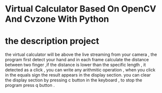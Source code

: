 # Virtual Calculator Based On OpenCV And Cvzone With Python
# the description project
the virtual calculator will be  above the live streaming from your camera , the program first detect your hand and in each frame calculate the distance between two finger  ,if the distance is lower than the specific length , it detected as a click , you can write any arithmitic operation , when you click in the equals sign the result appears in the display section. you can clear the display section by pressing c button in the keyboard , to stop the program press q button .
